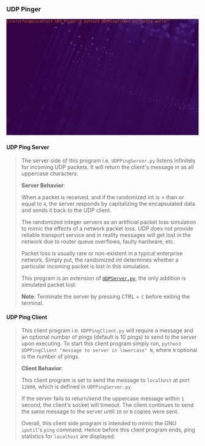 ### UDP Pinger

![A gif showing a demo of UDP Pinger](UDPPingerDemo.gif)

#### UDP Ping Server

> The server side of this program i.e. `UDPPingServer.py` listens infinitely for incoming UDP packets. It will return the client's message in as all uppercase characters.
>
> **Server Behavior**:  
>
> When a packet is received, and if the randomized int is > than or equal to `4`, the server responds by capitalizing the encapsulated data and sends it back to the UDP client.
>
> The randomized integer servers as an artificial packet loss simulation to mimic the effects of a network packet loss. UDP does not provide reliable transport service and in reality messages will get lost in the network due to router queue overflows, faulty hardware, etc.
>
> Packet loss is usually rare or non-existent in a typical enterprise network.
> Simply put, the randomized int determines whether a particular incoming packet is lost in this simulation.
>
> This program is an extension of [`UDPServer.py`](../UDP/UDPServer.py), the only addition is simulated packet lost.
>
> **Note**: Terminate the server by pressing <kbd>CTRL</kbd> + <kbd>c</kbd> before exiting the terminal.

#### UDP Ping Client

> This client program i.e. `UDPPingClient.py` will require a message and an optional number of pings (default is 10 pings) to send to the server upon executing.
> To start this client program simply run, `python3 UDPPingClient "message to server in lowercase" N`, where `N` optional is the number of pings.
>
> **Client Behavior**:
>
> This client program is set to send the message to `localhost` at port `12000`, which is defined in `UDPPingServer.py`.
>
> If the server fails to return/send the uppercase message within `1` second, the client's socket will timeout. The client continues to send the same message to the server until `10` or `N` copies were sent.
>
> Overall, this client side program is intended to mimic the GNU `iputil`'s `ping` command. Hence before this client program ends, ping statistics for `localhost` are displayed.
